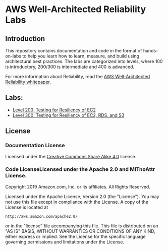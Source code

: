 # AWS Well-Architected Reliability Labs

## Introduction

This repository contains documentation and code in the format of hands-on-labs to help you learn how to learn, measure, and build using architectural best practices. The labs are categorized into levels, where 100 is introductory, 200/300 is intermediate and 400 is advanced.

For more information about Reliability, read the 
[AWS Well-Architected Reliability whitepaper](https://d1.awsstatic.com/whitepapers/architecture/AWS-Reliability-Pillar.pdf).

## Labs:
- [Level 200: Testing for Resiliency of EC2](200_Testing_for_Resiliency_of_EC2/README.md) 
- [Level 300: Testing for Resiliency of EC2, RDS, and S3](300_Testing_for_Resiliency_of_EC2_RDS_and_S3/README.md) 


## License

### Documentation License

Licensed under the [Creative Commons Share Alike 4.0](https://creativecommons.org/licenses/by-sa/4.0/) license.

### Code LicenseLicensed under the Apache 2.0 and MITnoAttr License. 

Copyright 2019 Amazon.com, Inc. or its affiliates. All Rights Reserved.

Licensed under the Apache License, Version 2.0 (the "License"). You may not use this file except in compliance with the License. A copy of the License is located at

    http://aws.amazon.com/apache2.0/

or in the "license" file accompanying this file. This file is distributed on an "AS IS" BASIS, WITHOUT WARRANTIES OR CONDITIONS OF ANY KIND, either express or implied. See the License for the specific language governing permissions and limitations under the License.
